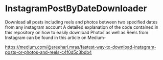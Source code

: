 # InstagramPostByDateDownloader
Download all posts including reels and photos between two specified dates from any instagram account
A detailed explanation of the code contained in this repository on how to easily download Photos as well as Reels from Instagram can be found in this article on Medium-

https://medium.com/@sreehari.mras/fastest-way-to-download-instagram-posts-or-photos-and-reels-c4f0d5c3bdb4
